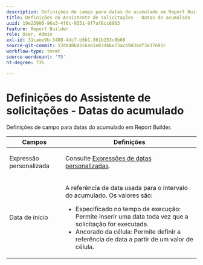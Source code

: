 ```yaml
---
description: Definições de campo para datas do acumulado em Report Builder.
title: Definições do Assistente de solicitações - Datas do acumulado
uuid: 19e25900-96a3-4f6c-9551-9f7af8cc6963
feature: Report Builder
role: User, Admin
exl-id: 31caee9b-3488-4dc7-b5b1-361b153c8b68
source-git-commit: 12d048b42c6a61e03dbbe73acb9d34df3e37693c
workflow-type: tm+mt
source-wordcount: '75'
ht-degree: 73%

---
```


# Definições do Assistente de solicitações - Datas do acumulado

Definições de campo para datas do acumulado em Report Builder.

<table id="table_620F3BD3FD1B4C85A0319107EC03D54F"> 
 <thead> 
  <tr> 
   <th colname="col1" class="entry"> Campos </th> 
   <th colname="col2" class="entry"> Definições </th> 
  </tr> 
 </thead>
 <tbody> 
  <tr> 
   <td colname="col1"> <p>Expressão personalizada </p> </td> 
   <td colname="col2"> <p>Consulte <a href="/help/analyze/legacy-report-builder/data-requests/configuring-report-dates/c-customized-date-expressions/t-customized-date-expressions.md"   > Expressões de datas personalizadas</a>. </p> </td> 
  </tr> 
  <tr> 
   <td colname="col1"> <p> Data de início </p> </td> 
   <td colname="col2"> <p>A referência de data usada para o intervalo do acumulado. Os valores são: </p> 
    <ul id="ul_6B73B707B7CB4C7D88299A8337260800"> 
     <li id="li_48FD414FCF884F3AADB7CFBC90C7EF51"> Especificado no tempo de execução: Permite inserir uma data toda vez que a solicitação for executada. </li> 
     <li id="li_B1AE95854C1B4228A39164373A1C5303"> Ancorado da célula: Permite definir a referência de data a partir de um valor de célula. </li> 
    </ul> </td> 
  </tr> 
 </tbody> 
</table>

